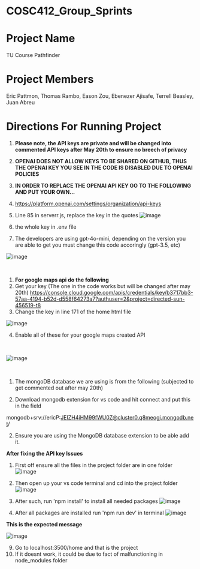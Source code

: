 # COSC412_Group_Sprints
# Project Name 
TU Course Pathfinder
# Project Members
Eric Pattmon, Thomas Rambo, Eason Zou, Ebenezer Ajisafe, Terrell Beasley, Juan Abreu
# Directions For Running Project
1) **Please note, the API keys are private and will be changed into commented API keys after May 20th to ensure no breech of privacy**
2) **OPENAI DOES NOT ALLOW KEYS TO BE SHARED ON GITHUB, THUS THE OPENAI KEY YOU SEE IN THE CODE IS DISABLED DUE TO OPENAI POLICIES**
3) **IN ORDER TO REPLACE THE OPENAI API KEY GO TO THE FOLLOWING AND PUT YOUR OWN...**
4) https://platform.openai.com/settings/organization/api-keys
6)   Line 85 in serverr.js, replace the key in the quotes
![image](https://github.com/user-attachments/assets/165e822d-13df-4886-9551-f8492c73f74f)

8)   the whole key in .env file
9)   The developers are using gpt-4o-mini, depending on the version you are able to get you must change this code accoringly (gpt-3.5, etc)
   
   ![image](https://github.com/user-attachments/assets/44499f0c-2a64-406d-a77e-350b7e9e35a7)


<br>

1) **For google maps api do the following**
2) Get your key (The one in the code works but will be changed after may 20th)
   https://console.cloud.google.com/apis/credentials/key/b3717bb3-57aa-4194-b52d-d558f64273a7?authuser=2&project=directed-sun-456519-t8
3) Change the key in line 171 of the home html file
   
![image](https://github.com/user-attachments/assets/bc3a090f-01dd-43fd-9f88-66780ef84d51)

4) Enable all of these for your google maps created API
<br>

![image](https://github.com/user-attachments/assets/d8b15148-f1d5-4b19-9a7e-dd74138af575)

<br>

1) The mongoDB database we are using is from the following (subjected to get commented out after may 20th) 

2) Download mongodb extension for vs code and hit connect and put this in the field

mongodb+srv://ericP:JEIZH4iHM99fWU0Z@cluster0.q8meogj.mongodb.net/

2) Ensure you are using the MongoDB database extension to be able add it.

**After fixing the API key Issues**
1) First off ensure all the files in the project folder are in one folder
![image](https://github.com/user-attachments/assets/2cdc48c8-9232-4159-aafb-911235527a8e)
3) Then open up your vs code terminal and cd into the project folder
![image](https://github.com/user-attachments/assets/17f480d7-2e88-4820-8d42-dc4edd99d9e0)

5) After such, run 'npm install' to install all needed packages
![image](https://github.com/user-attachments/assets/ba7eef4f-b2d8-46c3-974d-8df882b1395d)

7) After all packages are installed run 'npm run dev' in terminal
  ![image](https://github.com/user-attachments/assets/a4a98e39-2825-42a0-8c85-4d8e7348cd9d)

**This is the expected message**

![image](https://github.com/user-attachments/assets/8c2b16c7-39e7-46de-be33-4b8fcd09be03)

9) Go to localhost:3500/home and that is the project
10) If it doesnt work, it could be due to fact of malfunctioning in node_modules folder
